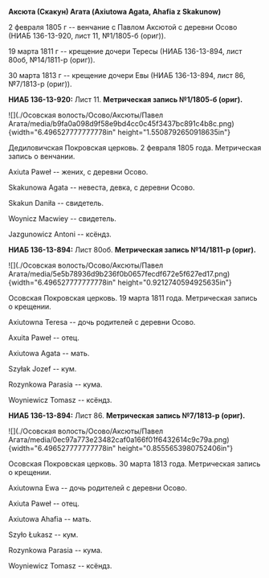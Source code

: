 **Аксюта (Скакун) Агата (Axiutowa Agata, Ahafia z Skakunow)**

2 февраля 1805 г -- венчание с Павлом Аксютой с деревни Осово (НИАБ
136-13-920, лист 11, №1/1805-б (ориг)).

19 марта 1811 г -- крещение дочери Тересы (НИАБ 136-13-894, лист 80об,
№14/1811-р (ориг)).

30 марта 1813 г -- крещение дочери Евы (НИАБ 136-13-894, лист 86,
№7/1813-р (ориг)).

**НИАБ 136-13-920:** Лист 11. **Метрическая запись №1/1805-б (ориг).**

![](./Осовская волость/Осово/Аксюты/Павел Агата/media/b9fa0a098d9f58e9bd4cc0c45f3437bc891c4b8c.png){width="6.496527777777778in"
height="1.5508792650918635in"}

Дедиловичская Покровская церковь. 2 февраля 1805 года. Метрическая
запись о венчании.

Axiuta Paweł -- жених, с деревни Осовo.

Skakunowa Agata -- невеста, девка, с деревни Осовo.

Skakun Daniła -- свидетель.

Woynicz Macwiey -- свидетель.

Jazgunowicz Antoni -- ксёндз.

**НИАБ 136-13-894:** Лист 80об. **Метрическая запись №14/1811-р
(ориг).**

![](./Осовская волость/Осово/Аксюты/Павел Агата/media/5e5b78936d9b236f0b0657fecdf672e5f627ed17.png){width="6.496527777777778in"
height="0.9212740594925635in"}

Осовская Покровская церковь. 19 марта 1811 года. Метрическая запись о
крещении.

Axiutowna Teresa -- дочь родителей с деревни Осовo.

Axuita Paweł -- отец.

Axiutowa Agata -- мать.

Szyłak Jozef -- кум.

Rozynkowa Parasia -- кума.

Woyniewicz Tomasz -- ксёндз.

**НИАБ 136-13-894:** Лист 86. **Метрическая запись №7/1813-р (ориг).**

![](./Осовская волость/Осово/Аксюты/Павел Агата/media/0ec97a773e23482caf0a166f01f6432614c9c79a.png){width="6.496527777777778in"
height="0.8555653980752406in"}

Осовская Покровская церковь. 30 марта 1813 года. Метрическая запись о
крещении.

Axiutowna Ewa -- дочь родителей с деревни Осовo.

Axiuta Paweł -- отец.

Axiutowa Ahafia -- мать.

Szyło Łukasz -- кум.

Rozynkowa Parasia -- кума.

Woyniewicz Tomasz -- ксёндз.

